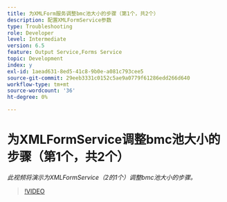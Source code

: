 ```yaml
---
title: 为XMLForm服务调整bmc池大小的步骤（第1个，共2个）
description: 配置XMLFormService参数
type: Troubleshooting
role: Developer
level: Intermediate
version: 6.5
feature: Output Service,Forms Service
topic: Development
index: y
exl-id: 1aead631-8ed5-41c8-9b0e-a081c793cee5
source-git-commit: 29eeb3331c0152c5ae9a0779f61286edd266d640
workflow-type: tm+mt
source-wordcount: '36'
ht-degree: 0%

---
```



# 为XMLFormService调整bmc池大小的步骤（第1个，共2个）

*此视频将演示为XMLFormService（2的1个）调整bmc池大小的步骤。*

>[!VIDEO](https://video.tv.adobe.com/v/335552?quality=9&learn=on)
